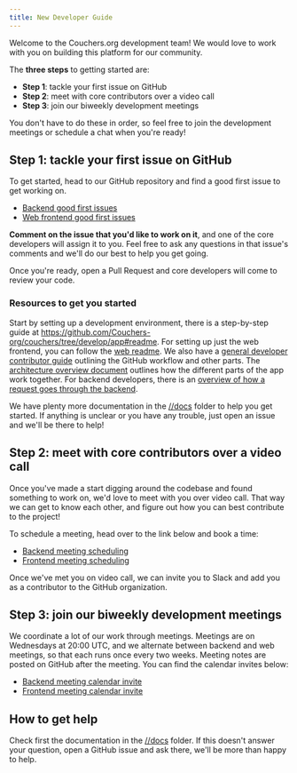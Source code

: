 ```yaml
---
title: New Developer Guide
---
```


Welcome to the Couchers.org development team! We would love to work with you on building this platform for our community.

The **three steps** to getting started are:

* **Step 1**: tackle your first issue on GitHub
* **Step 2**: meet with core contributors over a video call
* **Step 3**: join our biweekly development meetings

You don't have to do these in order, so feel free to join the development meetings or schedule a chat when you're ready!

## Step 1: tackle your first issue on GitHub

To get started, head to our GitHub repository and find a good first issue to get working on.

<!-- not assigned, exclude critical or high priority issues, and exclude those requiring work from the other "end" -->
* [Backend good first issues](https://github.com/Couchers-org/couchers/issues?q=is%3Aopen+is%3Aissue+label%3Abackend+label%3A%22good+first+issue%22+-label%3Aweb+-label%3A%22priority%3A+critical%22+-label%3A%22priority%3A+high%22+no%3Aassignee)
* [Web frontend good first issues](https://github.com/Couchers-org/couchers/issues?q=is%3Aopen+is%3Aissue+label%3Aweb+is%3Aissue+label%3A%22good+first+issue%22+no%3Aassignee)

**Comment on the issue that you'd like to work on it**, and one of the core developers will assign it to you. Feel free to ask any questions in that issue's comments and we'll do our best to help you get going.

Once you're ready, open a Pull Request and core developers will come to review your code.

### Resources to get you started

Start by setting up a development environment, there is a step-by-step guide at <https://github.com/Couchers-org/couchers/tree/develop/app#readme>. For setting up just the web frontend, you can follow the [web readme](https://github.com/Couchers-org/couchers/tree/develop/app/web#readme). We also have a [general developer contributor guide](https://github.com/Couchers-org/couchers/blob/develop/docs/contributing.md) outlining the GitHub workflow and other parts. The [architecture overview document](https://github.com/Couchers-org/couchers/blob/develop/docs/architecture.md) outlines how the different parts of the app work together. For backend developers, there is an [overview of how a request goes through the backend](https://github.com/Couchers-org/couchers/blob/develop/docs/life-of-an-rpc.md).

We have plenty more documentation in the [//docs](https://github.com/Couchers-org/couchers/tree/develop/docs) folder to help you get started. If anything is unclear or you have any trouble, just open an issue and we'll be there to help!

## Step 2: meet with core contributors over a video call

Once you've made a start digging around the codebase and found something to work on, we'd love to meet with you over video call. That way we can get to know each other, and figure out how you can best contribute to the project!

To schedule a meeting, head over to the link below and book a time:

* [Backend meeting scheduling](https://couchers.org/backend-developer-chat)
* [Frontend meeting scheduling](https://couchers.org/frontend-developer-chat)

Once we've met you on video call, we can invite you to Slack and add you as a contributor to the GitHub organization.

## Step 3: join our biweekly development meetings

We coordinate a lot of our work through meetings. Meetings are on Wednesdays at 20:00 UTC, and we alternate between backend and web meetings, so that each runs once every two weeks. Meeting notes are posted on GitHub after the meeting. You can find the calendar invites below:

* [Backend meeting calendar invite](https://couchers.org/contributors/backend-meeting.ics)
* [Frontend meeting calendar invite](https://couchers.org/contributors/web-meeting.ics)

## How to get help

Check first the documentation in the [//docs](https://github.com/Couchers-org/couchers/tree/develop/docs) folder. If this doesn't answer your question, open a GitHub issue and ask there, we'll be more than happy to help.
